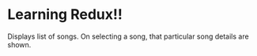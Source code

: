 # Learning Redux!!

Displays list of songs. On selecting a song, that particular song details are shown. 